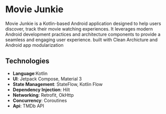# Movie Junkie
Movie Junkie is a Kotlin-based Android application designed to help users discover, track their movie watching experiences.
It leverages modern Android development practices and architecture components to provide a seamless and engaging user experience.
built with Clean Archicture and Android app modularization 

## Technologies
-  **Language**:Kotlin
- **UI**: Jetpack Compose, Material 3
- **State Management**: StateFlow, Kotlin Flow
- **Dependency Injection**: Hilt
- **Networking**: Retrofit, OkHttp
- **Concurrency**: Coroutines
- **Api**: TMDb API
 
